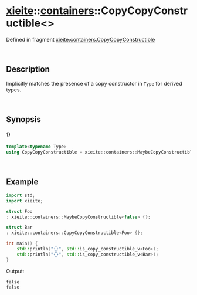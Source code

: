 # [xieite](../../xieite.md)\:\:[containers](../../containers.md)\:\:CopyCopyConstructible\<\>
Defined in fragment [xieite:containers.CopyCopyConstructible](../../../src/containers/maybe_copy_constructible.cpp)

&nbsp;

## Description
Implicitly matches the presence of a copy constructor in `Type` for derived types.

&nbsp;

## Synopsis
#### 1)
```cpp
template<typename Type>
using CopyCopyConstructible = xieite::containers::MaybeCopyConstructible<std::is_copy_constructible_v<Type>>;
```

&nbsp;

## Example
```cpp
import std;
import xieite;

struct Foo
: xieite::containers::MaybeCopyConstructible<false> {};

struct Bar
: xieite::containers::CopyCopyConstructible<Foo> {};

int main() {
    std::println("{}", std::is_copy_constructible_v<Foo>);
    std::println("{}", std::is_copy_constructible_v<Bar>);
}
```
Output:
```
false
false
```
